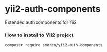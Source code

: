# yii2-auth-components
Extended auth components for Yii2

### How to install to Yii2 project
```
composer require smoren/yii2-auth-components
```
